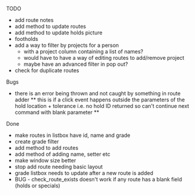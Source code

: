 TODO
* add route notes
* add method to update routes
* add method to update holds picture
* footholds
* add a way to filter by projects for a person
  * with a project column containing a list of names?
  * would have to have a way of editing routes to add/remove project
  * maybe have an advanced filter in pop out?
* check for duplicate routes

Bugs
* there is an error being thrown and not caught by something in route adder
  ** this is if a click event happens outside the parameters of the hold location + tolerance i.e. no hold ID returned so can't continue next command with blank parameter **

Done
* make routes in listbox have id, name and grade
* create grade filter
* add method to add routes
* add method of adding name, setter etc
* make window size better
* stop add route needing basic layout
* grade listbox needs to update after a new route is added
* BUG - check_route_exists doesn't work if any route has a blank field (holds or specials)
